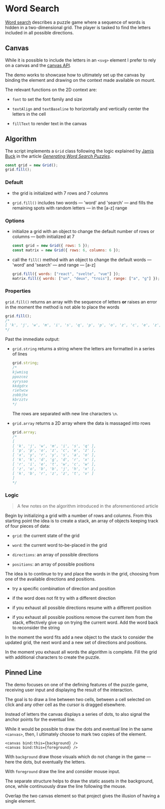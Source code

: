 # Word Search

[Word search](https://en.wikipedia.org/wiki/Word_search) describes a puzzle game where a sequence of words is hidden in a two-dimensional grid. The player is tasked to find the letters included in all possible directions.

## Canvas

While it is possible to include the letters in an `<svg>` element I prefer to rely on a canvas and the [canvas API](https://developer.mozilla.org/en-US/docs/Web/API/Canvas_API).

The demo works to showcase how to ultimately set up the canvas by binding the element and drawing on the context made available on mount.

The relevant functions on the 2D context are:

- `font` to set the font family and size

- `textAlign` and `textBaseline` to horizontally and vertically center the letters in the cell

- `fillText` to render text in the canvas

## Algorithm

The script implements a `Grid` class following the logic explained by [Jamis Buck](https://twitter.com/jamis) in the article [_Generating Word Search Puzzles_](https://weblog.jamisbuck.org/2015/9/26/generating-word-search-puzzles.html).

```js
const grid = new Grid();
grid.fill();
```

### Default

- the grid is initialized with 7 rows and 7 columns

- `grid.fill()` includes two words — 'word' and 'search' — and fills the remaining spots with random letters — in the [a-z] range

### Options

- initialize a grid with an object to change the default number of rows or columns — both initialized at 7

  ```js
  const grid = new Grid({ rows: 5 });
  const matrix = new Grid({ rows: 6, columns: 6 });
  ```

- call the `fill()` method with an object to change the default words — 'word' and 'search' — and range — [a-z]

  ```js
  grid.fill({ words: ["react", "svelte", "vue"] });
  matrix.fill({ words: ["un", "deux", "trois"], range: ["a", "g"] });
  ```

### Properties

`grid.fill()` returns an array with the sequence of letters **or** raises an error in the moment the method is not able to place the words

```js
grid.fill();
/*
[ 'k', 'j', 'w', 'm', 'i', 's', 'q', 'p', 'p', 'o', 'z', 'c', 'e', 'z', 'x', 'y', 'r', 'y', 's', 'a', 'o', 'k', 'k', 'd', 'g', 'd', 'r', 'x', 'r', 'i', 'e', 't', 'w', 'c', 'w', 'z', 'o', 'b', 'b', 'j', 'h', 'x', 'k', 'b', 'r', 'z', 'z', 't', 'v' ]
*/
```

Past the immediate output:

- `grid.string` returns a string where the letters are formatted in a series of lines

  ```js
  grid.string;
  /*
  kjwmisq
  ppozcez
  xyrysao
  kkdgdrx
  rietwcw
  zobbjhx
  kbrzztv
  */
  ```

  The rows are separated with new line characters `\n`.

- `grid.array` returns a 2D array where the data is massaged into rows

  ```js
  grid.array;
  /*
  [
  [ 'k', 'j', 'w', 'm', 'i', 's', 'q' ],
  [ 'p', 'p', 'o', 'z', 'c', 'e', 'z' ],
  [ 'x', 'y', 'r', 'y', 's', 'a', 'o' ],
  [ 'k', 'k', 'd', 'g', 'd', 'r', 'x' ],
  [ 'r', 'i', 'e', 't', 'w', 'c', 'w' ],
  [ 'z', 'o', 'b', 'b', 'j', 'h', 'x' ],
  [ 'k', 'b', 'r', 'z', 'z', 't', 'v' ]
  ]
  */
  ```

### Logic

> A few notes on the algorithm introduced in the aforementioned article

Begin by initializing a grid with a number of rows and columns. From this starting point the idea is to create a stack, an array of objects keeping track of four pieces of data:

- `grid`: the current state of the grid

- `word`: the current word to-be-placed in the grid

- `directions`: an array of possible directions

- `positions`: an array of possible positions

The idea is to continue to try and place the words in the grid, choosing from one of the available directions and positions.

- try a specific combination of direction and position

- if the word does not fit try with a different direction

- if you exhaust all possible directions resume with a different position

- if you exhaust all possible positions remove the current item from the stack, effectively give up on trying the current word. Add the word back to reconsider the string

In the moment the word fits add a new object to the stack to consider the updated grid, the next word and a new set of directions and positions.

In the moment you exhaust all words the algorithm is complete. Fill the grid with additional characters to create the puzzle.

## Pinned Line

The demo focuses on one of the defining features of the puzzle game, receiving user input and displaying the result of the interaction.

The goal is to draw a line between two cells, between a cell selected on click and any other cell as the cursor is dragged elsewhere.

Instead of letters the canvas displays a series of dots, to also signal the anchor points for the eventual line.

While it would be possible to draw the dots and eventual line in the same `<canvas>`, then, I ultimately choose to mark two copies of the element.

```svelte
<canvas bind:this={background} />
<canvas bind:this={foreground} />
```

With `background` draw those visuals which do not change in the game — here the dots, but eventually the letters.

With `foreground` draw the line and consider mouse input.

The separate structure helps to draw the static assets in the background, once, while continuously draw the line following the mouse.

Overlap the two canvas element so that project gives the illusion of having a single element.
